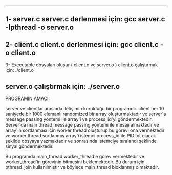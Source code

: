 
-----------------------------------------------------------
1-  server.c
server.c derlenmesi için:
gcc server.c -lpthread -o server.o
-----------------------------------------------------------
2-  client.c
client.c derlenmesi için:
gcc client.c -o client.o
-----------------------------------------------------------
3- Executable dosyaları oluşur ( client.o ve server.o )
client.o çalıştırmak için:
./client.o  

server.o çalıştırmak için:
./server.o 
-----------------------------------------------------------
PROGRAMIN AMACI:

server ve clientlar arasında iletişimin kurulduğu bir programdır. client her 10 saniyede bir 1000 elemanlı randomized bir array oluşturmaktadır ve server'a message passing 
yöntemi ile array'i ve process_id'yi göndermektedir.
Server'da main thread message passing yöntemi ile mesajı almaktadır ve array'in sortlanması için worker thread oluşturup bu görevi ona vermektedir ve 
worker thread sortlanmış array'i istemci process_id ile PID.txt olacak şekilde dosyaya yazmaktadır ve sonrasında istemciye sıralandı şeklinde sinyal göndermektedir.

Bu programda main_thread worker_thread'e görev vermektedir ve worker_thread'in görevinin bitmesini beklemektedir. 
Bu durum için pthread_join kullanılmıştır ve böylece main_thread bloklanmış olmaktadır.
